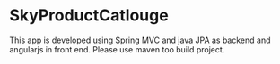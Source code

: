 # SkyProductCatlouge

This app is developed using Spring MVC and java JPA as backend and angularjs in front end. Please use maven too build project.
